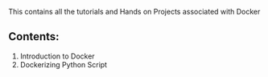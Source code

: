 This contains all the tutorials and Hands on Projects associated with Docker

## Contents:

1. Introduction to Docker
2. Dockerizing Python Script
